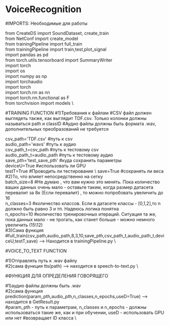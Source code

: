 # VoiceRecognition
#IMPORTS: Необходимые для работы

from CreateDS import SoundDataset, create_train \
from NetConf import create_model \
from trainingPipeline import full_train \
from trainingPipeline import train,test,plot_signal \
import pandas as pd \
from torch.utils.tensorboard import SummaryWriter \
import torch \
import os \
import numpy as np \
import torchaudio \
import torch \
import torch.nn as nn \
import torch.nn.functional as F \
from torchvision import models \

#TRAINING FUNCTION 
#1)Требования к файлам
#СSV файл должен выглядеть также, как выглядит TDF.сsv. Только колонки должны называться path и classID 
#Аудио файлы должны быть формата .wav, дополнительных преобразований не требуется 

csv_path='TDF.csv' #путь к csv \
audio_path='wavs' #путь к аудио \
csv_path_t=csv_path #путь к тестовому csv \
audio_path_t=audio_path #путь к тестовому аудио \
save_pth='test_save_pth' #куда сохранить параметры \
deviceU=True #использовать ли GPU \
testT=True #Проводить ли тестирование \ 
save=True #сохранять ли веса \
#2)То, что влияет непосредственно на сетку \
batch_size=8 #Не думаю , что вам нужно это менять. Пока количество ваших данных очень мало - оставьте таким, когда размер датасета перевалит за 8к (Если перевалит) , то можно попробовать увеличить до 16 \
n_classes=3 #количество классов. Если в датасете классы - [0,1,2],то n должно быть равно 3 и тп. Надеюсь логика понятна \
n_epochs=10 #количество тренировочных итераций. Cитуация та же, пока данных мало - не трогать, как станет больше - можно немного увеличить (15\12) \
#3)Сама функция \
#full_train(csv_path,audio_path,8,3,10,save_pth,csv_path_t,audio_path_t,deviceU,testT,save) --> Находится в  trainingPipeline.py \

#VOICE_TO_TEXT FUNCTION

#1)Отправлять путь к .wav файлу \
#2)сама функция tts(path) --> находится в speech-to-text.py \

#ФУНКЦИЯ ДЛЯ ОПРЕДЕЛЕНИЯ ГОВОРЯЩЕГО

#1)аудио файлы должны быть .wav \
#2)cама функция prediction(param_pth,audio_pth,n_classes,n_epochs,useD=True) --> находится в GetResult.py \
#param_pth - путь к параметрам, n_classes и n_epochs - должны использоваться такие же, как и при обучении,
useD - использовать GPU или нет
#возвращает ID класса \
